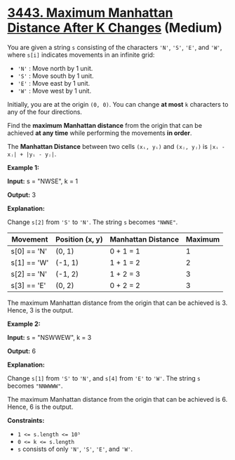 # [3443. Maximum Manhattan Distance After K Changes][link] (Medium)

[link]: https://leetcode.com/problems/maximum-manhattan-distance-after-k-changes/

You are given a string `s` consisting of the characters `'N'`, `'S'`, `'E'`, and `'W'`, where `s[i]`
indicates movements in an infinite grid:

- `'N'` : Move north by 1 unit.
- `'S'` : Move south by 1 unit.
- `'E'` : Move east by 1 unit.
- `'W'` : Move west by 1 unit.

Initially, you are at the origin `(0, 0)`. You can change **at most** `k` characters to any of the
four directions.

Find the **maximum** **Manhattan distance** from the origin that can be achieved **at any time**
while performing the movements **in order**.

The **Manhattan Distance** between two cells `(xᵢ, yᵢ)` and `(xⱼ, yⱼ)` is `|xᵢ - xⱼ| + |yᵢ - yⱼ|`.

**Example 1:**

**Input:** s = "NWSE", k = 1

**Output:** 3

**Explanation:**

Change `s[2]` from `'S'` to `'N'`. The string `s` becomes `"NWNE"`.

| Movement | Position (x, y) | Manhattan Distance | Maximum |
| --- | --- | --- | --- |
| s\[0\] == 'N' | (0, 1) | 0 + 1 = 1 | 1 |
| s\[1\] == 'W' | (-1, 1) | 1 + 1 = 2 | 2 |
| s\[2\] == 'N' | (-1, 2) | 1 + 2 = 3 | 3 |
| s\[3\] == 'E' | (0, 2) | 0 + 2 = 2 | 3 |

The maximum Manhattan distance from the origin that can be achieved is 3. Hence, 3 is the output.

**Example 2:**

**Input:** s = "NSWWEW", k = 3

**Output:** 6

**Explanation:**

Change `s[1]` from `'S'` to `'N'`, and `s[4]` from `'E'` to `'W'`. The string `s` becomes
`"NNWWWW"`.

The maximum Manhattan distance from the origin that can be achieved is 6. Hence, 6 is the output.

**Constraints:**

- `1 <= s.length <= 10⁵`
- `0 <= k <= s.length`
- `s` consists of only `'N'`, `'S'`, `'E'`, and `'W'`.
